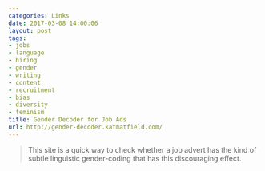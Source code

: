 ```yaml
---
categories: Links
date: 2017-03-08 14:00:06
layout: post
tags:
- jobs
- language
- hiring
- gender
- writing
- content
- recruitment
- bias
- diversity
- feminism
title: Gender Decoder for Job Ads
url: http://gender-decoder.katmatfield.com/
---
```


> This site is a quick way to check whether a job advert has the kind of subtle linguistic gender-coding that has this discouraging effect.